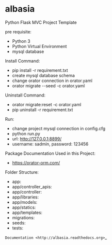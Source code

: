 # albasia
Python Flask MVC Project Template

pre requisite:
- Python 3
- Python Virtual Environment
- mysql database

Install Command:
- pip install -r requirement.txt
- create mysql database schema
- change orator connection in orator.yaml
- orator migrate --seed -c orator.yaml

Uninstall Command:
- orator migrate:reset -c orator.yaml
- pip uninstall -r requirement.txt

Run:
- change project mysql connection in config.cfg
- python run.py
- url: http://127.0.0.1:8899/
- username: sadmin, password: 123456

Package Documentation Used in this Project:
- https://orator-orm.com/

Folder Structure:
- app: 
- app/controller_apis: 
- app/controller: 
- app/libraries: 
- app/models: 
- app/statics: 
- app/templates: 
- migrations: 
- seeds: 
- tests: 


`Documentation <http://albasia.readthedocs.org>`_
